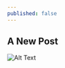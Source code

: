 ```yaml
---
published: false
---
```

## A New Post


![Alt Text](https://media.giphy.com/media/ihqBulyvnSZLrPNxb0/giphy.gif)
